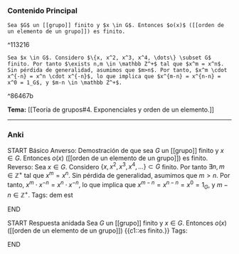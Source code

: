 ### Contenido Principal

```ad-proposition
Sea $G$ un [[grupo]] finito y $x \in G$. Entonces $o(x)$ ([[orden de un elemento de un grupo]]) es finito.
```

^113216

```ad-proof
Sea $x \in G$. Considero $\{x, x^2, x^3, x^4, \dots\} \subset G$ finito. Por tanto $\exists n,m \in \mathbb Z^+$ tal que $x^m = x^n$. Sin pérdida de generalidad, asumimos que $m>n$. Por tanto, $x^m \cdot x^{-n} = x^n \cdot x^{-n}$, lo que implica que $x^{m-n} = x^{n-n} = x^0 = 1_G$, y $m-n \in \mathbb Z^+$.
```

^86467b

**Tema:** [[Teoría de grupos#4. Exponenciales y orden de un elemento.]]

---
### Anki

START
Básico
Anverso: Demostración de que sea $G$ un [[grupo]] finito y $x \in G$. Entonces $o(x)$ ([[orden de un elemento de un grupo]]) es finito.
Reverso: Sea $x \in G$. Considero $\{x, x^2, x^3, x^4, \dots\} \subset G$ finito. Por tanto $\exists n,m \in \mathbb Z^+$ tal que $x^m = x^n$. Sin pérdida de generalidad, asumimos que $m>n$. Por tanto, $x^m \cdot x^{-n} = x^n \cdot x^{-n}$, lo que implica que $x^{m-n} = x^{n-n} = x^0 = 1_G$, y $m-n \in \mathbb Z^+$.
Tags: dem est
<!--ID: 1727083427923-->
END

START
Respuesta anidada
Sea $G$ un [[grupo]] finito y $x \in G$. Entonces $o(x)$ ([[orden de un elemento de un grupo]]) {{c1::es finito.}}
Tags:
<!--ID: 1727083427925-->
END